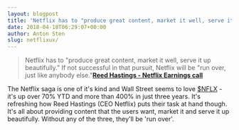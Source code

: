 ```yaml
---
layout: blogpost
title: 'Netflix has to "produce great content, market it well, serve it up beautifully."'
date: 2018-04-18T06:29:07+00:00
author: Anton Sten
slug: netflixux/
---
```


>Netflix has to "produce great content, market it well, serve it up beautifully." If not successful in that pursuit, Netflix will be "run over, just like anybody else."**[Reed Hastings - Netflix Earnings call](https://ir.netflix.com/static-files/51df0da1-4b47-4561-9a06-83906ad52932)**

The Netflix saga is one of it's kind and Wall Street seems to love [$NFLX](https://finance.yahoo.com/quote/nflx?p=nflx) - it's up over 70% YTD and more than 400% in just three years. It's refreshing how Reed Hastings (CEO Netflix) puts their task at hand though. It's all about providing content that the users want, market it and serve it up beautifully. Without any of the three, they'll be 'run over'.  
